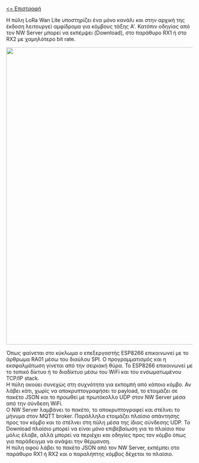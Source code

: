 <a href="../README.md"><= Επιστροφή</a><br>

  Η πύλη LoRa Wan Lite υποστηρίζει ένα μόνο κανάλι και στην αρχική της έκδοση λειτουργεί αμφίδρομα για κόμβους τάξης Α'. Κατόπιν οδηγίας από τον NW Server μπορεί να εκπέμψει (Download), στο παράθυρο RX1 ή στο RX2 με χαμηλότερο bit rate.
<p align="center"><img src="schematic.jpg" width="800"></p>
Όπως φαίνεται στο κύκλωμα ο επεξεργαστής ESP8266 επικοινωνεί με το άρθρωμα RA01 μέσω του διαύλου SPI. Ο προγραμματισμός και η εκσφαλμάτωση γίνεται από την σειριακή θύρα. Το ESP8266 επικοινωνεί με το τοπικό δίκτυο ή το διαδίκτυο μέσω του WiFi και του ενσωματωμένου TCP/IP stack.<br>
Η πύλη ακούει συνεχώς στη συχνότητα για εκπομπή από κάποιο κόμβο. Αν λάβει κάτι, χωρίς να αποκρυπτογραφήσει το payload, το ετοιμάζει σε πακέτο JSON και το προωθεί με πρωτόκολλο UDP στον NW Server μέσα από την σύνδεση WiFi.<br>
Ο NW Server λαμβάνει το πακέτο, το αποκρυπτογραφεί και στέλνει το μήνυμα στον MQTT broker. Παράλληλα ετοιμάζει πλαίσιο απάντησης προς τον κόμβο και το στέλνει στη πύλη μέσα της ίδιας σύνδεσης UDP. Το Download πλαίσιο μπορεί να είναι μόνο επιβεβαίωση για το πλαίσιο που μόλις έλαβε, αλλά μπορεί να περιέχει και οδηγίες προς τον κόμβο όπως για παράδειγμα να ανάψει την θέρμανση. <br>
Η πύλη αφού λάβει το πακέτο JSON από τον NW Server, εκπέμπει στο παράθυρο RX1 ή RX2 και ο παραλήπτης κόμβος δέχεται το πλαίσιο.
